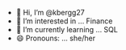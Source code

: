 - 👋 Hi, I’m @kbergg27
- 👀 I’m interested in ... Finance
- 🌱 I’m currently learning ... SQL
- 😄 Pronouns: ... she/her

<!---
kbergg27/kbergg27 is a ✨ special ✨ repository because its `README.md` (this file) appears on your GitHub profile.
You can click the Preview link to take a look at your changes.
--->
